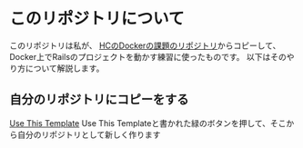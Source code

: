 # このリポジトリについて

このリポジトリは私が、
[HCのDockerの課題のリポジトリ](https://github.com/ihatov08/rails7_docker_template)からコピーして、
Docker上でRailsのプロジェクトを動かす練習に使ったものです。
以下はそのやり方について解説します。

## 自分のリポジトリにコピーをする
[Use This Template](/ss01.png)
Use This Templateと書かれた緑のボタンを押して、そこから自分のリポジトリとして新しく作ります